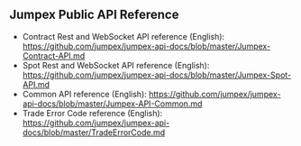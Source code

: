 ## Jumpex Public API Reference
* Contract Rest and WebSocket API reference (English): https://github.com/jumpex/jumpex-api-docs/blob/master/Jumpex-Contract-API.md
* Spot Rest and WebSocket API reference (English): https://github.com/jumpex/jumpex-api-docs/blob/master/Jumpex-Spot-API.md
* Common API reference (English): https://github.com/jumpex/jumpex-api-docs/blob/master/Jumpex-API-Common.md
* Trade Error Code reference (English): https://github.com/jumpex/jumpex-api-docs/blob/master/TradeErrorCode.md

